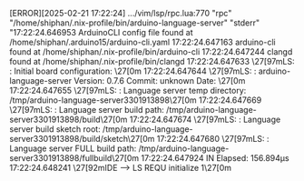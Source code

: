 [ERROR][2025-02-21 17:22:24] .../vim/lsp/rpc.lua:770
"rpc"
"/home/shiphan/.nix-profile/bin/arduino-language-server"
"stderr"
"17:22:24.646953 ArduinoCLI config file found at /home/shiphan/.arduino15/arduino-cli.yaml
17:22:24.647163 arduino-cli found at /home/shiphan/.nix-profile/bin/arduino-cli
17:22:24.647244 clangd found at /home/shiphan/.nix-profile/bin/clangd
17:22:24.647633 \27[97mLS: : Initial board configuration: \27[0m
17:22:24.647644 \27[97mLS: : arduino-language-server Version: 0.7.6 Commit: unknown Date: \27[0m
17:22:24.647655 \27[97mLS: : Language server temp directory: /tmp/arduino-language-server3301913898\27[0m
17:22:24.647669 \27[97mLS: : Language server build path: /tmp/arduino-language-server3301913898/build\27[0m
17:22:24.647674 \27[97mLS: : Language server build sketch root: /tmp/arduino-language-server3301913898/build/sketch\27[0m
17:22:24.647680 \27[97mLS: : Language server FULL build path: /tmp/arduino-language-server3301913898/fullbuild\27[0m
17:22:24.647924 IN Elapsed: 156.894µs
17:22:24.648241 \27[92mIDE --> LS REQU initialize 1\27[0m
